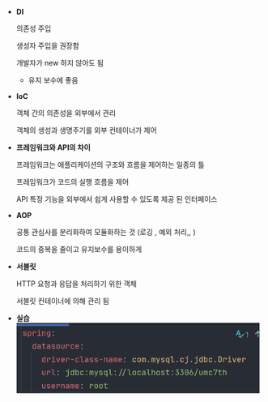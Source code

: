- **DI**
    
    의존성 주입
    
    생성자 주입을 권장함
    
    개발자가 new 하지 않아도 됨 
    
    - 유지 보수에 좋음
- **IoC**
    
    객체 간의 의존성을 외부에서 관리
    
    객체의 생성과 생명주기를 외부 컨테이너가 제어
    
- **프레임워크와 API의 차이**
    
    프레임워크는 애플리케이션의 구조와 흐름을 제어하는 일종의 틀
    
    프레임워크가 코드의 실행 흐름을 제어
    
    API 특정 기능을 외부에서 쉽게 사용할 수 있도록 제공 된 인터페이스
    
- **AOP**
    
    공통 관심사를 분리화하여 모듈화하는 것 (로깅 , 예외 처리,, )
    
    코드의 중복을 줄이고 유지보수를 용이하게 
    
- **서블릿**
    
    HTTP 요청과 응답을 처리하기 위한 객체
    
    서블릿 컨테이너에 의해 관리 됨

- **실습**
![img](week4-practice.png)